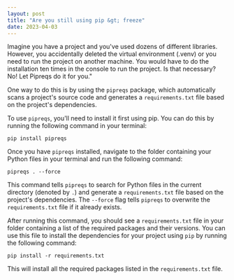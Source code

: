 ```yaml
---
layout: post
title: "Are you still using pip &gt; freeze"
date: 2023-04-03
---
```


Imagine you have a project and you've used dozens of different libraries. However, you accidentally deleted the virtual environment (.venv) or you need to run the project on another machine. You would have to do the installation ten times in the console to run the project. Is that necessary? No! Let Pipreqs do it for you."

One way to do this is by using the `pipreqs` package, which automatically scans a project's source code and generates a `requirements.txt` file based on the project's dependencies.

To use `pipreqs`, you'll need to install it first using pip. You can do this by running the following command in your terminal:

```
pip install pipreqs
```

Once you have `pipreqs` installed, navigate to the folder containing your Python files in your terminal and run the following command:

```
pipreqs . --force
```

This command tells `pipreqs` to search for Python files in the current directory (denoted by `.`) and generate a `requirements.txt` file based on the project's dependencies. The `--force` flag tells `pipreqs` to overwrite the `requirements.txt` file if it already exists.

After running this command, you should see a `requirements.txt` file in your folder containing a list of the required packages and their versions. You can use this file to install the dependencies for your project using `pip` by running the following command:

```
pip install -r requirements.txt
```

This will install all the required packages listed in the `requirements.txt` file.
